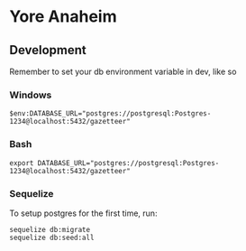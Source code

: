 # Yore Anaheim

## Development

Remember to set your db environment variable in dev, like so

### Windows
```
$env:DATABASE_URL="postgres://postgresql:Postgres-1234@localhost:5432/gazetteer"
```

### Bash
```
export DATABASE_URL="postgres://postgresql:Postgres-1234@localhost:5432/gazetteer"
```


### Sequelize
To setup postgres for the first time, run:
```
sequelize db:migrate
sequelize db:seed:all
```